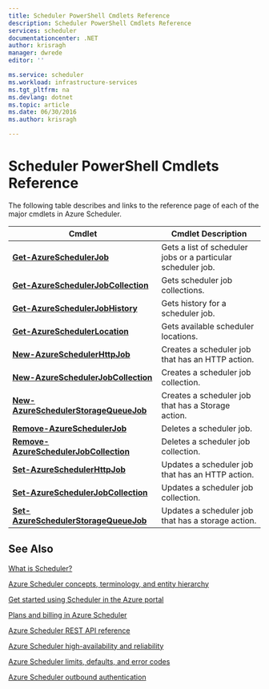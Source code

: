 ```yaml
---
title: Scheduler PowerShell Cmdlets Reference
description: Scheduler PowerShell Cmdlets Reference
services: scheduler
documentationcenter: .NET
author: krisragh
manager: dwrede
editor: ''

ms.service: scheduler
ms.workload: infrastructure-services
ms.tgt_pltfrm: na
ms.devlang: dotnet
ms.topic: article
ms.date: 06/30/2016
ms.author: krisragh

---
```

# Scheduler PowerShell Cmdlets Reference
The following table describes and links to the reference page of each of the major cmdlets in Azure Scheduler.

| Cmdlet | Cmdlet Description |
| --- | --- |
| **[Get-AzureSchedulerJob](https://msdn.microsoft.com/library/azure/dn722516.aspx)** |Gets a list of scheduler jobs or a particular scheduler job. |
| **[Get-AzureSchedulerJobCollection](https://msdn.microsoft.com/library/azure/dn722471.aspx)** |Gets scheduler job collections. |
| **[Get-AzureSchedulerJobHistory](https://msdn.microsoft.com/library/azure/dn722514.aspx)** |Gets history for a scheduler job. |
| **[Get-AzureSchedulerLocation](https://msdn.microsoft.com/library/azure/dn722505.aspx)** |Gets available scheduler locations. |
| **[New-AzureSchedulerHttpJob](https://msdn.microsoft.com/library/azure/dn722492.aspx)** |Creates a scheduler job that has an HTTP action. |
| **[New-AzureSchedulerJobCollection](https://msdn.microsoft.com/library/azure/dn759640.aspx)** |Creates a scheduler job collection. |
| **[New-AzureSchedulerStorageQueueJob](https://msdn.microsoft.com/library/azure/dn722518.aspx)** |Creates a scheduler job that has a Storage action. |
| **[Remove-AzureSchedulerJob](https://msdn.microsoft.com/library/azure/dn722477.aspx)** |Deletes a scheduler job. |
| **[Remove-AzureSchedulerJobCollection](https://msdn.microsoft.com/library/azure/dn722530.aspx)** |Deletes a scheduler job collection. |
| **[Set-AzureSchedulerHttpJob](https://msdn.microsoft.com/library/azure/dn722474.aspx)** |Updates a scheduler job that has an HTTP action. |
| **[Set-AzureSchedulerJobCollection](https://msdn.microsoft.com/library/azure/dn759626.aspx)** |Updates a scheduler job collection. |
| **[Set-AzureSchedulerStorageQueueJob](https://msdn.microsoft.com/library/azure/dn722476.aspx)** |Updates a scheduler job that has a storage action. |

## See Also
 [What is Scheduler?](scheduler-intro.md)

 [Azure Scheduler concepts, terminology, and entity hierarchy](scheduler-concepts-terms.md)

 [Get started using Scheduler in the Azure portal](scheduler-get-started-portal.md)

 [Plans and billing in Azure Scheduler](scheduler-plans-billing.md)

 [Azure Scheduler REST API reference](https://msdn.microsoft.com/library/mt629143)

 [Azure Scheduler high-availability and reliability](scheduler-high-availability-reliability.md)

 [Azure Scheduler limits, defaults, and error codes](scheduler-limits-defaults-errors.md)

 [Azure Scheduler outbound authentication](scheduler-outbound-authentication.md)

